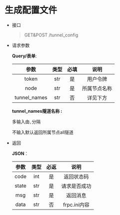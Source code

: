 # 生成配置文件
- 接口
    > GET&POST /tunnel_config
- 请求参数

    **Query/表单**:

    |      参数      | 类型  | 必填 |   说明   |
    |:------------:|:---:|:--:|:------:|
    |    token     | str | 是  |  用户令牌  |
    |     node     | str | 是  | 所属节点名称 |
    | tunnel_names | str | 否  |  详见下方  |

    **tunnel_names隧道名称 :**

    多输入由`,`分隔

    不输入默认返回所属节点all隧道

- 返回

   **JSON**：

    |  参数   | 类型  | 必返 |     说明     |
    |:-----:|:---:|:--:|:----------:|
    | code  | int | 是  |   返回状态码    |
    | state | str | 是  |   请求是否成功   |
    |  msg  | str | 是  |    返回消息    |
    | data  | str | 否  | frpc.ini内容 |